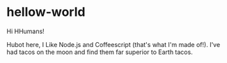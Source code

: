 # hellow-world

Hi HHumans!

Hubot here, I Like Node.js and Coffeescript (that's what I'm made of!).
I've had tacos on the moon and find them far superior to Earth tacos.
